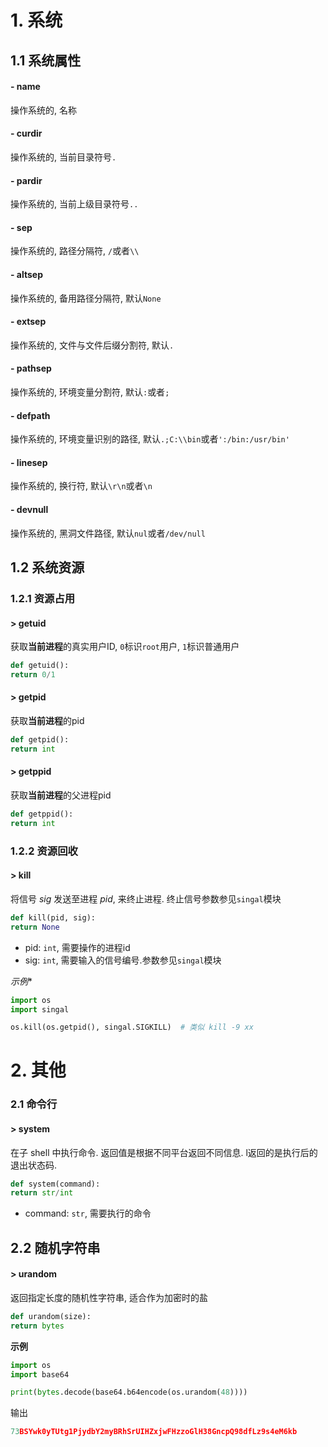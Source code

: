 # 1. 系统

## 1.1 系统属性

#### - name

操作系统的, 名称

#### - curdir

操作系统的, 当前目录符号`.`

#### - pardir

操作系统的, 当前上级目录符号`..`

#### - sep

操作系统的, 路径分隔符, `/`或者`\\`

#### - altsep

操作系统的, 备用路径分隔符, 默认`None`

#### - extsep

操作系统的, 文件与文件后缀分割符, 默认`.`

#### - pathsep

操作系统的, 环境变量分割符, 默认`:`或者`;`

#### - defpath

操作系统的, 环境变量识别的路径, 默认`.;C:\\bin`或者`':/bin:/usr/bin'`

#### - linesep

操作系统的, 换行符, 默认`\r\n`或者`\n`

#### - devnull

操作系统的, 黑洞文件路径, 默认`nul`或者`/dev/null`

## 1.2 系统资源

### 1.2.1 资源占用

#### > getuid

获取**当前进程**的真实用户ID, `0`标识`root`用户, `1`标识普通用户

```python
def getuid():
return 0/1
```

#### > getpid

获取**当前进程**的pid

```python
def getpid():
return int
```

#### > getppid

获取**当前进程**的父进程pid

```python
def getppid():
return int
```

### 1.2.2 资源回收

#### > kill

将信号 *sig* 发送至进程 *pid*, 来终止进程. 终止信号参数参见`singal`模块

```python
def kill(pid, sig):
return None
```

* pid: `int`, 需要操作的进程id
* sig: `int`, 需要输入的信号编号.参数参见`singal`模块

*示例**

```python
import os
import singal

os.kill(os.getpid(), singal.SIGKILL)  # 类似 kill -9 xx
```

# 2. 其他

### 2.1 命令行

#### > system

在子 shell 中执行命令.  返回值是根据不同平台返回不同信息. l返回的是执行后的退出状态码. 

```python
def system(command):
return str/int
```

* command: `str`, 需要执行的命令

## 2.2 随机字符串

#### > urandom

返回指定长度的随机性字符串, 适合作为加密时的盐

```python
def urandom(size):
return bytes
```

**示例**

```python
import os
import base64

print(bytes.decode(base64.b64encode(os.urandom(48))))
```

输出

```python
73BSYwk0yTUtg1PjydbY2myBRhSrUIHZxjwFHzzoGlH38GncpQ98dfLz9s4eM6kb
```